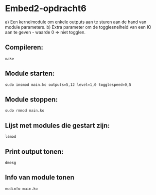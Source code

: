 # Embed2-opdracht6

a) Een kernelmodule om enkele outputs aan te sturen aan de hand van module parameters.
b) Extra parameter om de togglesnelheid van een IO aan te geven - waarde 0 => niet togglen.

## Compileren:

    make    

## Module starten:

    sudo insmod main.ko outputs=5,12 level=1,0 togglespeed=0,5

## Module stoppen:

    sudo rmmod main.ko

## Lijst met modules die gestart zijn:

    lsmod

## Print output tonen:
    
    dmesg

## Info van module tonen

    modinfo main.ko